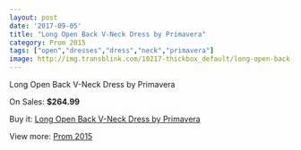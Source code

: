 ```yaml
---
layout: post
date: '2017-09-05'
title: "Long Open Back V-Neck Dress by Primavera"
category: Prom 2015
tags: ["open","dresses","dress","neck","primavera"]
image: http://img.transblink.com/10217-thickbox_default/long-open-back-v-neck-dress-by-primavera.jpg
---
```

Long Open Back V-Neck Dress by Primavera

On Sales: **$264.99**
<a href="https://www.transblink.com/en/prom-2015/3317-long-open-back-v-neck-dress-by-primavera.html"><amp-img layout="responsive" width="600" height="600" src="//img.transblink.com/10217-thickbox_default/long-open-back-v-neck-dress-by-primavera.jpg" alt="Long Open Back V-Neck Dress by Primavera 0" /></a>
<a href="https://www.transblink.com/en/prom-2015/3317-long-open-back-v-neck-dress-by-primavera.html"><amp-img layout="responsive" width="600" height="600" src="//img.transblink.com/10219-thickbox_default/long-open-back-v-neck-dress-by-primavera.jpg" alt="Long Open Back V-Neck Dress by Primavera 1" /></a>
<a href="https://www.transblink.com/en/prom-2015/3317-long-open-back-v-neck-dress-by-primavera.html"><amp-img layout="responsive" width="600" height="600" src="//img.transblink.com/10218-thickbox_default/long-open-back-v-neck-dress-by-primavera.jpg" alt="Long Open Back V-Neck Dress by Primavera 2" /></a>

Buy it: [Long Open Back V-Neck Dress by Primavera](https://www.transblink.com/en/prom-2015/3317-long-open-back-v-neck-dress-by-primavera.html "Long Open Back V-Neck Dress by Primavera")

View more: [Prom 2015](https://www.transblink.com/en/10-prom-2015 "Prom 2015")